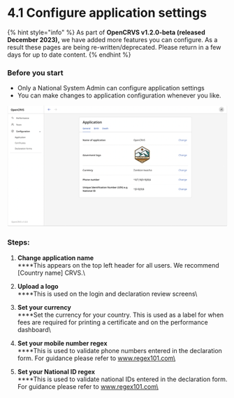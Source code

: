 # 4.1 Configure application settings

{% hint style="info" %}
As part of **OpenCRVS v1.2.0-beta (released December 2023),** we have added more features you can configure.  As a result these pages are being re-written/deprecated.  Please return in a few days for up to date content. &#x20;
{% endhint %}

### Before you start

* Only a National System Admin can configure application settings
* You can make changes to application configuration whenever you like.

![](../../.gitbook/assets/app-config.png)

### **Steps:**

1. **Change application name**\
   ****This appears on the top left header for all users. We recommend \[Country name] CRVS.\

2. **Upload a logo**\
   ****This is used on the login and declaration review screens\

3. **Set your currency**\
   ****Set the currency for your country. This is used as a label for when fees are required for printing a certificate and on the performance dashboard\

4. **Set your mobile number regex**\
   ****This is used to validate phone numbers entered in the declaration form. For guidance please refer to www.regex101.com\

5. **Set your National ID regex**\
   ****This is used to validate national IDs entered in the declaration form. For guidance please refer to www.regex101.com\

